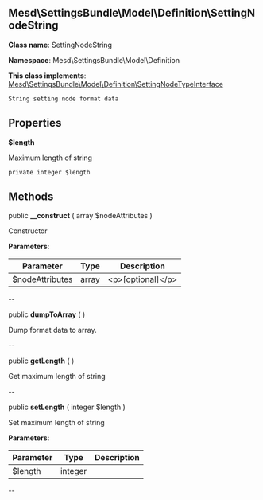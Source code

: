 Mesd\SettingsBundle\Model\Definition\SettingNodeString
---------------


**Class name**: SettingNodeString

**Namespace**: Mesd\SettingsBundle\Model\Definition



**This class implements**: [Mesd\SettingsBundle\Model\Definition\SettingNodeTypeInterface](Mesd-SettingsBundle-Model-Definition-SettingNodeTypeInterface.md)



    String setting node format data

    





Properties
----------


**$length**

Maximum length of string



    private integer $length






Methods
-------


public **__construct** ( array $nodeAttributes )


Constructor








**Parameters**:

| Parameter | Type | Description |
|-----------|------|-------------|
| $nodeAttributes | array | &lt;p&gt;[optional]&lt;/p&gt; |

--

public **dumpToArray** (  )


Dump format data to array.








--

public **getLength** (  )


Get maximum length of string








--

public **setLength** ( integer $length )


Set maximum length of string








**Parameters**:

| Parameter | Type | Description |
|-----------|------|-------------|
| $length | integer |  |

--
